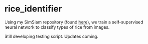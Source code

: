 # rice_identifier
Using my SimSiam repository (found [here](https://github.com/b-elfo/simsiam_pytorch)), we train a self-supervised neural network to classify types of rice from images.

Still developing testing script. Updates coming.

